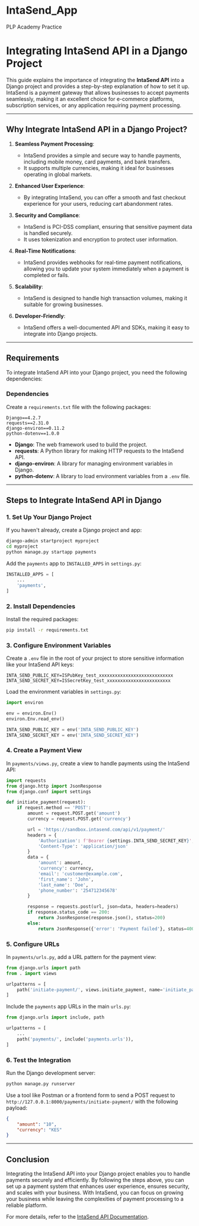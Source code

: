 # IntaSend_App
PLP Academy Practice 


# Integrating IntaSend API in a Django Project

This guide explains the importance of integrating the **IntaSend API** into a Django project and provides a step-by-step explanation of how to set it up. IntaSend is a payment gateway that allows businesses to accept payments seamlessly, making it an excellent choice for e-commerce platforms, subscription services, or any application requiring payment processing.

---

## **Why Integrate IntaSend API in a Django Project?**

1. **Seamless Payment Processing**:
   - IntaSend provides a simple and secure way to handle payments, including mobile money, card payments, and bank transfers.
   - It supports multiple currencies, making it ideal for businesses operating in global markets.

2. **Enhanced User Experience**:
   - By integrating IntaSend, you can offer a smooth and fast checkout experience for your users, reducing cart abandonment rates.

3. **Security and Compliance**:
   - IntaSend is PCI-DSS compliant, ensuring that sensitive payment data is handled securely.
   - It uses tokenization and encryption to protect user information.

4. **Real-Time Notifications**:
   - IntaSend provides webhooks for real-time payment notifications, allowing you to update your system immediately when a payment is completed or fails.

5. **Scalability**:
   - IntaSend is designed to handle high transaction volumes, making it suitable for growing businesses.

6. **Developer-Friendly**:
   - IntaSend offers a well-documented API and SDKs, making it easy to integrate into Django projects.

---

## **Requirements**

To integrate IntaSend API into your Django project, you need the following dependencies:

### **Dependencies**
Create a `requirements.txt` file with the following packages:

```plaintext
Django==4.2.7
requests==2.31.0
django-environ==0.11.2
python-dotenv==1.0.0
```

- **Django**: The web framework used to build the project.
- **requests**: A Python library for making HTTP requests to the IntaSend API.
- **django-environ**: A library for managing environment variables in Django.
- **python-dotenv**: A library to load environment variables from a `.env` file.

---

## **Steps to Integrate IntaSend API in Django**

### **1. Set Up Your Django Project**
If you haven't already, create a Django project and app:

```bash
django-admin startproject myproject
cd myproject
python manage.py startapp payments
```

Add the `payments` app to `INSTALLED_APPS` in `settings.py`:

```python
INSTALLED_APPS = [
    ...
    'payments',
]
```

### **2. Install Dependencies**
Install the required packages:

```bash
pip install -r requirements.txt
```

### **3. Configure Environment Variables**
Create a `.env` file in the root of your project to store sensitive information like your IntaSend API keys:

```plaintext
INTA_SEND_PUBLIC_KEY=ISPubKey_test_xxxxxxxxxxxxxxxxxxxxxxxxxxxx
INTA_SEND_SECRET_KEY=ISSecretKey_test_xxxxxxxxxxxxxxxxxxxxxxxx
```

Load the environment variables in `settings.py`:

```python
import environ

env = environ.Env()
environ.Env.read_env()

INTA_SEND_PUBLIC_KEY = env('INTA_SEND_PUBLIC_KEY')
INTA_SEND_SECRET_KEY = env('INTA_SEND_SECRET_KEY')
```

### **4. Create a Payment View**
In `payments/views.py`, create a view to handle payments using the IntaSend API:

```python
import requests
from django.http import JsonResponse
from django.conf import settings

def initiate_payment(request):
    if request.method == 'POST':
        amount = request.POST.get('amount')
        currency = request.POST.get('currency')

        url = 'https://sandbox.intasend.com/api/v1/payment/'
        headers = {
            'Authorization': f'Bearer {settings.INTA_SEND_SECRET_KEY}',
            'Content-Type': 'application/json'
        }
        data = {
            'amount': amount,
            'currency': currency,
            'email': 'customer@example.com',
            'first_name': 'John',
            'last_name': 'Doe',
            'phone_number': '254712345678'
        }

        response = requests.post(url, json=data, headers=headers)
        if response.status_code == 200:
            return JsonResponse(response.json(), status=200)
        else:
            return JsonResponse({'error': 'Payment failed'}, status=400)
```

### **5. Configure URLs**
In `payments/urls.py`, add a URL pattern for the payment view:

```python
from django.urls import path
from . import views

urlpatterns = [
    path('initiate-payment/', views.initiate_payment, name='initiate_payment'),
]
```

Include the `payments` app URLs in the main `urls.py`:

```python
from django.urls import include, path

urlpatterns = [
    ...
    path('payments/', include('payments.urls')),
]
```

### **6. Test the Integration**
Run the Django development server:

```bash
python manage.py runserver
```

Use a tool like Postman or a frontend form to send a POST request to `http://127.0.0.1:8000/payments/initiate-payment/` with the following payload:

```json
{
    "amount": "10",
    "currency": "KES"
}
```

---

## **Conclusion**

Integrating the IntaSend API into your Django project enables you to handle payments securely and efficiently. By following the steps above, you can set up a payment system that enhances user experience, ensures security, and scales with your business. With IntaSend, you can focus on growing your business while leaving the complexities of payment processing to a reliable platform.

For more details, refer to the [IntaSend API Documentation](https://developers.intasend.com/).
